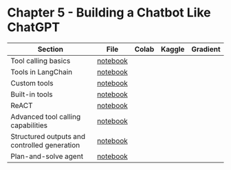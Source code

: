 # Chapter 5 - Building a Chatbot Like ChatGPT


| Section	| File | Colab	 | Kaggle	| Gradient |
|-----------|--------|--------|-----------|----------|
| Tool calling basics | [notebook](tools_with_llm_example.ipynb)  |        | | |
| Tools in LangChain | [notebook](tools_langchain.ipynb)  |        | | |
| Custom tools | [notebook](custom_tools.ipynb)     |        | | |
| Built-in tools | [notebook](built-in_tools.ipynb)     |        |   |   |
| ReACT | [notebook](react_example.ipynb)     |       |   |   |
| Advanced tool calling capabilities | [notebook](tool_node.ipynb)     |       |   |   |
| Structured outputs and controlled generation  | [notebook](structured_output.ipynb)     |       |   |   |
| Plan-and-solve agent  | [notebook](plan_and_solve.ipynb)     |       |   |   |
